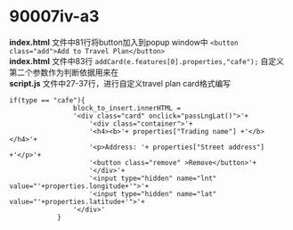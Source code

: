 # 90007iv-a3

  **index.html** 文件中81行将button加入到popup window中
  ```<button class="add">Add to Travel Plan</button>```  
  **index.html** 文件中83行
```addCard(e.features[0].properties,"cafe");``` 自定义第二个参数作为判断依据用来在  
  **script.js** 文件中27-37行，进行自定义travel plan card格式编写
```
if(type == "cafe"){
                block_to_insert.innerHTML = 
                '<div class="card" onclick="passLngLat()">'+
                    '<div class="container">'+
                    '<h4><b>'+ properties["Trading name"] +'</b></h4>'+
                    '<p>Address: '+ properties["Street address"] +'</p>'+
                    '<button class="remove" >Remove</button>'+
                    '</div>'+
                    '<input type="hidden" name="lnt" value="'+properties.longitude+'">'+
                    '<input type="hidden" name="lat" value="'+properties.latitude+'">'+
                '</div>'
            }
```  
